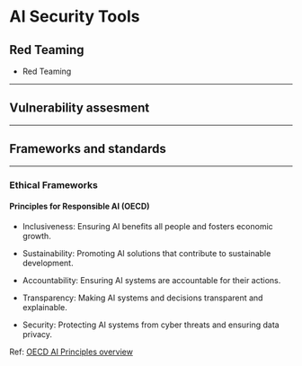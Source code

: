 
# AI Security Tools
## Red Teaming
- Red Teaming
- ---
## Vulnerability assesment 
---
## Frameworks and standards
---
### Ethical Frameworks
#### Principles for Responsible AI (OECD)

- Inclusiveness: Ensuring AI benefits all people and fosters economic growth.

- Sustainability: Promoting AI solutions that contribute to sustainable development.

- Accountability: Ensuring AI systems are accountable for their actions.

- Transparency: Making AI systems and decisions transparent and explainable.

- Security: Protecting AI systems from cyber threats and ensuring data privacy.


Ref: [OECD AI Principles overview](https://oecd.ai/en/ai-principles)
